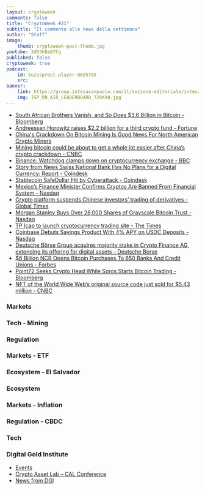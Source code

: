 ```yaml
---
layout: cryptoweek
comments: false
title: "CryptoWeek #21"
subtitle: "Il commento alle news della settimana" 
author: "Staff"
image:
    thumb: cryptoweek-post-thumb.jpg
youtube: 2dD3hBaB7Cg
published: false
cryptoweek: true
podcast:
    id: buzzsprout-player-8685705
    src: 
banner:
    link: https://group.intesasanpaolo.com/it/sezione-editoriale/intesa-sanpaolo-on-air?utm_campaign=GoldInstitute&utm_source=GoldInstitute&utm_medium=Banner_CPM&utm_content=DisplayAwareness&utm_term=GoldInstitute_Banner_CPM_GoldInstitute_
    img: ISP_ON_AIR_LEADERBOARD_728X90.jpg
---
```


- [South African Brothers Vanish, and So Does $3.6 Billion in Bitcoin - Bloomberg](https://www.bloomberg.com/news/articles/2021-06-23/s-african-brothers-vanish-and-so-does-3-6-billion-in-bitcoin)
- [Andreessen Horowitz raises $2.2 billion for a third crypto fund - Fortune](https://fortune.com/2021/06/24/andreessen-horowitz-third-crypto-fund/)
- [China's Crackdown On Bitcoin Mining Is Good News For North American Crypto Miners](https://www.forbes.com/sites/greatspeculations/2021/06/28/chinas-crackdown-on-bitcoin-mining-is-good-news-for-north-american-crypto-miners/?sh=7335fe255d03)
- [Mining bitcoin could be about to get a whole lot easier after China’s crypto crackdown - CNBC](https://www.cnbc.com/2021/06/24/mining-bitcoin-could-get-easier-after-china-crypto-crackdown.html)
- [Binance: Watchdog clamps down on cryptocurrency exchange - BBC](https://www.bbc.com/news/business-57632831)
- [Story from News
Swiss National Bank Has No Plans for a Digital Currency: Report - Coindesk](https://www.coindesk.com/swiss-national-bank-has-no-plans-for-a-digital-currency-report)
- [Stablecoin SafeDollar Hit by Cyberattack - Coindesk](https://www.coindesk.com/polygon-defi-protocol-safedollar-hit-by-exploit-report)
- [Mexico’s Finance Minister Confirms Cryptos Are Banned From Financial System - Nasdaq](https://www.nasdaq.com/articles/mexicos-finance-minister-confirms-cryptos-are-banned-from-financial-system-2021-06-28)
- [Crypto platform suspends Chinese investors’ trading of derivatives - Global Times](https://www.globaltimes.cn/page/202106/1227359.shtml#:~:text=Huobi%2C%20one%20of%20the%20top,from%20trading%20of%20cryptocurrency%20derivatives.&text=It%20also%20suspended%20Bitcoin%20mining,the%20Chinese%20mainland%20in%20June.)
- [Morgan Stanley Buys Over 28,000 Shares of Grayscale Bitcoin Trust - Nasdaq](https://www.nasdaq.com/articles/morgan-stanley-buys-over-28000-shares-of-grayscale-bitcoin-trust-2021-06-28)
- [TP Icap to launch cryptocurrency trading site - The Times](https://www.thetimes.co.uk/article/tp-icap-to-launch-cryptocurrency-trading-site-ss25f000r)
- [Coinbase Debuts Savings Product With 4% APY on USDC Deposits - Nasdaq](https://www.nasdaq.com/articles/coinbase-debuts-savings-product-with-4-apy-on-usdc-deposits-2021-06-29)
- [Deutsche Börse Group acquires majority stake in Crypto Finance AG, extending its offering for digital assets - Deutsche Borse](https://www.deutsche-boerse.com/dbg-en/media/press-releases/Deutsche-B-rse-Group-acquires-majority-stake-in-Crypto-Finance-AG-extending-its-offering-for-digital-assets-2699048)
- [$6 Billion NCR Opens Bitcoin Purchases To 650 Banks And Credit Unions - Forbes](https://www.forbes.com/sites/michaeldelcastillo/2021/06/30/6-billion-ncr-opens-bitcoin-purchases-to-650-banks-and-credit-unions/?sh=19c13cb93f82)
- [Point72 Seeks Crypto Head While Soros Starts Bitcoin Trading - Bloomberg](https://www.bloomberg.com/news/articles/2021-06-30/point72-seeks-head-of-crypto-after-saying-space-can-t-be-ignored)
- [NFT of the World Wide Web’s original source code just sold for $5.43 million - CNBC](https://www.cnbc.com/video/2021/06/30/nft-of-the-world-wide-webs-original-source-code-just-sold-for-5point43-million.html)

### Markets

### Tech - Mining

### Regulation

### Markets - ETF

### Ecosystem - El Salvador

### Ecosystem

### Markets - Inflation

### Regulation - CBDC

### Tech

### Digital Gold Institute

- [Events](https://dgi.io/events/)
- [Crypto Asset Lab – CAL Conference](https://cryptoassetlab.diseade.unimib.it/calconf/)
- [News from DGI](https://dgi.io/news/)
